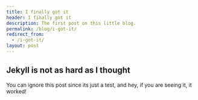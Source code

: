```yaml
---
title: I finally got it
header: I finally got it
description: The first post on this little blog.
permalink: /blog/i-got-it/
redirect_from: 
  - /i-got-it/
layout: post
---
```


## Jekyll is not as hard as I thought

You can ignore this post since its just a test, and hey, if you are seeing it, it worked!
